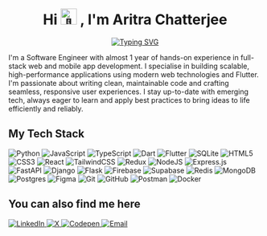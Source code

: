 <h1 align="center"> Hi <picture>
  <source srcset="https://fonts.gstatic.com/s/e/notoemoji/latest/1f44b/512.webp" type="image/webp">
  <img src="https://fonts.gstatic.com/s/e/notoemoji/latest/1f44b/512.gif" alt="👋" width="32" height="32">
</picture>, I'm Aritra Chatterjee </h1>
<p align="center">
  <a href="https://git.io/typing-svg"><img src="https://readme-typing-svg.demolab.com?font=Fira+Code&pause=1000&center=true&vCenter=true&lines=Software+Engineer;Full-Stack+Developer;Flutter+Developer" alt="Typing SVG" /></a>
</p>

I'm a Software Engineer with almost 1 year of hands-on experience in full-stack web and mobile app development. I specialise in building scalable, high-performance applications using modern web technologies and Flutter. I'm passionate about writing clean, maintainable code and crafting seamless, responsive user experiences. I stay up-to-date with emerging tech, always eager to learn and apply best practices to bring ideas to life efficiently and reliably.

## My Tech Stack
   <p align="left">
     <img src="https://img.shields.io/badge/python-3670A0?style=for-the-badge&logo=python&logoColor=ffdd54" alt="Python">
     <img src="https://img.shields.io/badge/javascript-%23323330.svg?style=for-the-badge&logo=javascript&logoColor=%23F7DF1E" alt="JavaScript">
     <img src="https://img.shields.io/badge/typescript-%23007ACC.svg?style=for-the-badge&logo=typescript&logoColor=white" alt="TypeScript">
     <img src="https://img.shields.io/badge/dart-%230175C2.svg?style=for-the-badge&logo=dart&logoColor=white" alt="Dart">
     <img src="https://img.shields.io/badge/Flutter-%2302569B.svg?style=for-the-badge&logo=Flutter&logoColor=white" alt="Flutter">
     <img src="https://img.shields.io/badge/sqlite-%2307405e.svg?style=for-the-badge&logo=sqlite&logoColor=white" alt="SQLite">
     <img src="https://img.shields.io/badge/html5-%23E34F26.svg?style=for-the-badge&amp;logo=html5&amp;logoColor=white" alt="HTML5">
     <img src="https://img.shields.io/badge/css3-%231572B6.svg?style=for-the-badge&logo=css3&logoColor=white" alt="CSS3">
     <img src="https://img.shields.io/badge/react-%2320232a.svg?style=for-the-badge&amp;logo=react&amp;logoColor=%2361DAFB" alt="React">
     <img src="https://img.shields.io/badge/tailwindcss-%2338B2AC.svg?style=for-the-badge&amp;logo=tailwind-css&amp;logoColor=white" alt="TailwindCSS">
     <img src="https://img.shields.io/badge/redux-%23593d88.svg?style=for-the-badge&amp;logo=redux&amp;logoColor=white" alt="Redux">
     <img src="https://img.shields.io/badge/node.js-6DA55F?style=for-the-badge&logo=node.js&logoColor=white" alt="NodeJS">
     <img src="https://img.shields.io/badge/express.js-%23404d59.svg?style=for-the-badge&logo=express&logoColor=%2361DAFB" alt="Express.js">
     <img src="https://img.shields.io/badge/FastAPI-005571?style=for-the-badge&logo=fastapi" alt="FastAPI">
     <img src="https://img.shields.io/badge/django-%23092E20.svg?style=for-the-badge&logo=django&logoColor=white" alt="Django">
     <img src="https://img.shields.io/badge/flask-%23000.svg?style=for-the-badge&logo=flask&logoColor=white" alt="Flask">
     <img src="https://img.shields.io/badge/firebase-a08021?style=for-the-badge&logo=firebase&logoColor=ffcd34" alt="Firebase">
     <img src="https://img.shields.io/badge/Supabase-3ECF8E?style=for-the-badge&logo=supabase&logoColor=white" alt="Supabase">
     <img src="https://img.shields.io/badge/redis-%23DD0031.svg?style=for-the-badge&amp;logo=redis&amp;logoColor=white" alt="Redis"> 
     <img src="https://img.shields.io/badge/MongoDB-%234ea94b.svg?style=for-the-badge&logo=mongodb&logoColor=white" alt="MongoDB">
     <img src="https://img.shields.io/badge/postgres-%23316192.svg?style=for-the-badge&logo=postgresql&logoColor=white" alt="Postgres">
     <img src="https://img.shields.io/badge/figma-%23F24E1E.svg?style=for-the-badge&logo=figma&logoColor=white" alt="Figma">
     <img src="https://img.shields.io/badge/git-%23F05033.svg?style=for-the-badge&amp;logo=git&amp;logoColor=white" alt="Git"> 
     <img src="https://img.shields.io/badge/github-%23121011.svg?style=for-the-badge&logo=github&logoColor=white" alt="GitHub">
     <img src="https://img.shields.io/badge/Postman-FF6C37?style=for-the-badge&amp;logo=postman&amp;logoColor=white" alt="Postman"> 
     <img src="https://img.shields.io/badge/docker-%230db7ed.svg?style=for-the-badge&amp;logo=docker&amp;logoColor=white" alt="Docker"> 
   </p>

## You can also find me here
<p align="left">
  <a href="https://linkedin.com/in/aritra-c1" target="_blank">
  <img src="https://img.shields.io/badge/LinkedIn-%230077B5.svg?logo=linkedin&logoColor=white" alt="LinkedIn">
</a>
<a href="https://x.com/Aritra_C1" target="_blank">
  <img src="https://img.shields.io/badge/X-black.svg?logo=X&logoColor=white" alt="X">
</a>
<a href="https://codepen.io/AritraC1" target="_blank">
  <img src="https://img.shields.io/badge/Codepen-000000?logo=codepen&logoColor=white" alt="Codepen">
</a>
<a href="mailto:aritrach022@gmail.com">
  <img src="https://img.shields.io/badge/Email-D14836?logo=gmail&logoColor=white" alt="Email">
</a>
</p>
